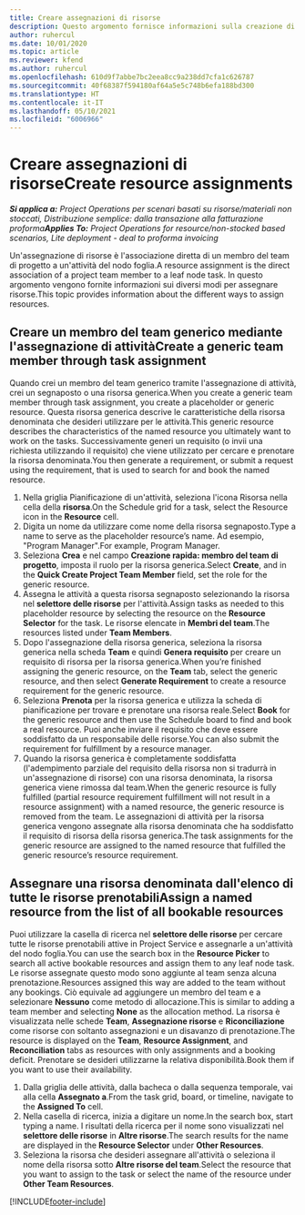 ```yaml
---
title: Creare assegnazioni di risorse
description: Questo argomento fornisce informazioni sulla creazione di assegnazioni di risorse generiche e denominate.
author: ruhercul
ms.date: 10/01/2020
ms.topic: article
ms.reviewer: kfend
ms.author: ruhercul
ms.openlocfilehash: 610d9f7abbe7bc2eea8cc9a238dd7cfa1c626787
ms.sourcegitcommit: 40f68387f594180af64a5e5c748b6efa188bd300
ms.translationtype: HT
ms.contentlocale: it-IT
ms.lasthandoff: 05/10/2021
ms.locfileid: "6006966"
---
```

# <a name="create-resource-assignments"></a><span data-ttu-id="7607d-103">Creare assegnazioni di risorse</span><span class="sxs-lookup"><span data-stu-id="7607d-103">Create resource assignments</span></span>

<span data-ttu-id="7607d-104">_**Si applica a:** Project Operations per scenari basati su risorse/materiali non stoccati, Distribuzione semplice: dalla transazione alla fatturazione proforma_</span><span class="sxs-lookup"><span data-stu-id="7607d-104">_**Applies To:** Project Operations for resource/non-stocked based scenarios, Lite deployment - deal to proforma invoicing_</span></span>


<span data-ttu-id="7607d-105">Un'assegnazione di risorse è l'associazione diretta di un membro del team di progetto a un'attività del nodo foglia.</span><span class="sxs-lookup"><span data-stu-id="7607d-105">A resource assignment is the direct association of a project team member to a leaf node task.</span></span> <span data-ttu-id="7607d-106">In questo argomento vengono fornite informazioni sui diversi modi per assegnare risorse.</span><span class="sxs-lookup"><span data-stu-id="7607d-106">This topic provides information about the different ways to assign resources.</span></span>

## <a name="create-a-generic-team-member-through-task-assignment"></a><span data-ttu-id="7607d-107">Creare un membro del team generico mediante l'assegnazione di attività</span><span class="sxs-lookup"><span data-stu-id="7607d-107">Create a generic team member through task assignment</span></span>


<span data-ttu-id="7607d-108">Quando crei un membro del team generico tramite l'assegnazione di attività, crei un segnaposto o una risorsa generica.</span><span class="sxs-lookup"><span data-stu-id="7607d-108">When you create a generic team member through task assignment, you create a placeholder or generic resource.</span></span> <span data-ttu-id="7607d-109">Questa risorsa generica descrive le caratteristiche della risorsa denominata che desideri utilizzare per le attività.</span><span class="sxs-lookup"><span data-stu-id="7607d-109">This generic resource describes the characteristics of the named resource you ultimately want to work on the tasks.</span></span> <span data-ttu-id="7607d-110">Successivamente generi un requisito (o invii una richiesta utilizzando il requisito) che viene utilizzato per cercare e prenotare la risorsa denominata.</span><span class="sxs-lookup"><span data-stu-id="7607d-110">You then generate a requirement, or submit a request using the requirement, that is used to search for and book the named resource.</span></span>

1. <span data-ttu-id="7607d-111">Nella griglia Pianificazione di un'attività, seleziona l'icona Risorsa nella cella della **risorsa**.</span><span class="sxs-lookup"><span data-stu-id="7607d-111">On the Schedule grid for a task, select the Resource icon in the **Resource** cell.</span></span>
2. <span data-ttu-id="7607d-112">Digita un nome da utilizzare come nome della risorsa segnaposto.</span><span class="sxs-lookup"><span data-stu-id="7607d-112">Type a name to serve as the placeholder resource’s name.</span></span> <span data-ttu-id="7607d-113">Ad esempio, "Program Manager".</span><span class="sxs-lookup"><span data-stu-id="7607d-113">For example, Program Manager.</span></span>
3. <span data-ttu-id="7607d-114">Seleziona **Crea** e nel campo **Creazione rapida: membro del team di progetto**, imposta il ruolo per la risorsa generica.</span><span class="sxs-lookup"><span data-stu-id="7607d-114">Select **Create**, and in the **Quick Create Project Team Member** field, set the role for the generic resource.</span></span>
4. <span data-ttu-id="7607d-115">Assegna le attività a questa risorsa segnaposto selezionando la risorsa nel **selettore delle risorse** per l'attività.</span><span class="sxs-lookup"><span data-stu-id="7607d-115">Assign tasks as needed to this placeholder resource by selecting the resource on the **Resource Selector** for the task.</span></span> <span data-ttu-id="7607d-116">Le risorse elencate in **Membri del team**.</span><span class="sxs-lookup"><span data-stu-id="7607d-116">The resources listed under **Team Members**.</span></span>
5. <span data-ttu-id="7607d-117">Dopo l'assegnazione della risorsa generica, seleziona la risorsa generica nella scheda **Team** e quindi **Genera requisito** per creare un requisito di risorsa per la risorsa generica.</span><span class="sxs-lookup"><span data-stu-id="7607d-117">When you’re finished assigning the generic resource, on the **Team** tab, select the generic resource, and then select **Generate Requirement** to create a resource requirement for the generic resource.</span></span>
6. <span data-ttu-id="7607d-118">Seleziona **Prenota** per la risorsa generica e utilizza la scheda di pianificazione per trovare e prenotare una risorsa reale.</span><span class="sxs-lookup"><span data-stu-id="7607d-118">Select **Book** for the generic resource and then use the Schedule board to find and book a real resource.</span></span> <span data-ttu-id="7607d-119">Puoi anche inviare il requisito che deve essere soddisfatto da un responsabile delle risorse.</span><span class="sxs-lookup"><span data-stu-id="7607d-119">You can also submit the requirement for fulfillment by a resource manager.</span></span>
7. <span data-ttu-id="7607d-120">Quando la risorsa generica è completamente soddisfatta (l'adempimento parziale del requisito della risorsa non si tradurrà in un'assegnazione di risorse) con una risorsa denominata, la risorsa generica viene rimossa dal team.</span><span class="sxs-lookup"><span data-stu-id="7607d-120">When the generic resource is fully fulfilled (partial resource requirement fulfillment will not result in a resource assignment) with a named resource, the generic resource is removed from the team.</span></span> <span data-ttu-id="7607d-121">Le assegnazioni di attività per la risorsa generica vengono assegnate alla risorsa denominata che ha soddisfatto il requisito di risorsa della risorsa generica.</span><span class="sxs-lookup"><span data-stu-id="7607d-121">The task assignments for the generic resource are assigned to the named resource that fulfilled the generic resource’s resource requirement.</span></span>

## <a name="assign-a-named-resource-from-the-list-of-all-bookable-resources"></a><span data-ttu-id="7607d-122">Assegnare una risorsa denominata dall'elenco di tutte le risorse prenotabili</span><span class="sxs-lookup"><span data-stu-id="7607d-122">Assign a named resource from the list of all bookable resources</span></span>

<span data-ttu-id="7607d-123">Puoi utilizzare la casella di ricerca nel **selettore delle risorse** per cercare tutte le risorse prenotabili attive in Project Service e assegnarle a un'attività del nodo foglia.</span><span class="sxs-lookup"><span data-stu-id="7607d-123">You can use the search box in the **Resource Picker** to search all active bookable resources and assign them to any leaf node task.</span></span> <span data-ttu-id="7607d-124">Le risorse assegnate questo modo sono aggiunte al team senza alcuna prenotazione.</span><span class="sxs-lookup"><span data-stu-id="7607d-124">Resources assigned this way are added to the team without any bookings.</span></span> <span data-ttu-id="7607d-125">Ciò equivale ad aggiungere un membro del team e a selezionare **Nessuno** come metodo di allocazione.</span><span class="sxs-lookup"><span data-stu-id="7607d-125">This is similar to adding a team member and selecting **None** as the allocation method.</span></span> <span data-ttu-id="7607d-126">La risorsa è visualizzata nelle schede **Team**, **Assegnazione risorse** e **Riconciliazione** come risorse con soltanto assegnazioni e un disavanzo di prenotazione.</span><span class="sxs-lookup"><span data-stu-id="7607d-126">The resource is displayed on the **Team**, **Resource Assignment**, and **Reconciliation** tabs as resources with only assignments and a booking deficit.</span></span> <span data-ttu-id="7607d-127">Prenotare se desideri utilizzarne la relativa disponibilità.</span><span class="sxs-lookup"><span data-stu-id="7607d-127">Book them if you want to use their availability.</span></span>

1. <span data-ttu-id="7607d-128">Dalla griglia delle attività, dalla bacheca o dalla sequenza temporale, vai alla cella **Assegnato a**.</span><span class="sxs-lookup"><span data-stu-id="7607d-128">From the task grid, board, or timeline, navigate to the **Assigned To** cell.</span></span>
2. <span data-ttu-id="7607d-129">Nella casella di ricerca, inizia a digitare un nome.</span><span class="sxs-lookup"><span data-stu-id="7607d-129">In the search box, start typing a name.</span></span> <span data-ttu-id="7607d-130">I risultati della ricerca per il nome sono visualizzati nel **selettore delle risorse** in **Altre risorse**.</span><span class="sxs-lookup"><span data-stu-id="7607d-130">The search results for the name are displayed in the **Resource Selector** under **Other Resources**.</span></span>
3. <span data-ttu-id="7607d-131">Seleziona la risorsa che desideri assegnare all'attività o seleziona il nome della risorsa sotto **Altre risorse del team**.</span><span class="sxs-lookup"><span data-stu-id="7607d-131">Select the resource that you want to assign to the task or select the name of the resource under **Other Team Resources**.</span></span>


[!INCLUDE[footer-include](../includes/footer-banner.md)]